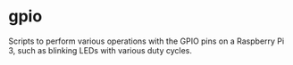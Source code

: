 # gpio
Scripts to perform various operations with the GPIO pins on a Raspberry Pi 3, such as blinking LEDs with various duty cycles.
